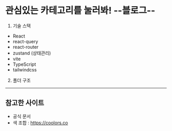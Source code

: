 # **관심있는 카테고리를 눌러봐!** --블로그--

1. 기술 스택

- React
- react-query
- react-router
- zustand (상태관리)
- vite
- TypeScript
- tailwindcss

2. 폴더 구조

---

## 참고한 사이트

- 공식 문서
- 색 조합 : https://coolors.co
